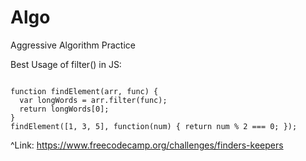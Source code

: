 # Algo
Aggressive Algorithm Practice 

Best Usage of filter() in JS:

~~~

function findElement(arr, func) {
  var longWords = arr.filter(func);
  return longWords[0];
}
findElement([1, 3, 5], function(num) { return num % 2 === 0; });

~~~

^Link: https://www.freecodecamp.org/challenges/finders-keepers 

